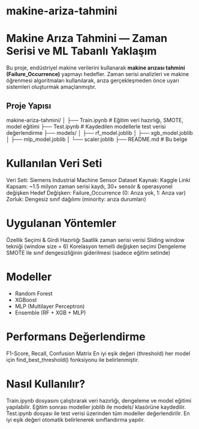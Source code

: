 # makine-ariza-tahmini
# Makine Arıza Tahmini — Zaman Serisi ve ML Tabanlı Yaklaşım

Bu proje, endüstriyel makine verilerini kullanarak **makine arızası tahmini (Failure_Occurrence)** yapmayı hedefler. Zaman serisi analizleri ve makine öğrenmesi algoritmaları kullanılarak, arıza gerçekleşmeden önce uyarı sistemleri oluşturmak amaçlanmıştır.

## Proje Yapısı

makine-ariza-tahmini/
│
├── Train.ipynb          # Eğitim veri hazırlığı, SMOTE, model eğitimi
├── Test.ipynb           # Kaydedilen modellerle test verisi değerlendirme
├── models/
│   ├── rf_model.joblib
│   ├── xgb_model.joblib
│   ├── mlp_model.joblib
│   └── scaler.joblib
├── README.md            # Bu belge

# Kullanılan Veri Seti
Veri Seti: Siemens Industrial Machine Sensor Dataset
Kaynak: Kaggle Linki
Kapsam: ~1.5 milyon zaman serisi kaydı, 30+ sensör & operasyonel değişken
Hedef Değişken: Failure_Occurrence (0: Arıza yok, 1: Arıza var)
Zorluk: Dengesiz sınıf dağılımı (minority: arıza durumları)

# Uygulanan Yöntemler
Özellik Seçimi & Girdi Hazırlığı
Saatlik zaman serisi verisi
Sliding window tekniği (window size = 6)
Korelasyon temelli değişken seçimi
Dengeleme
SMOTE ile sınıf dengesizliğinin giderilmesi (sadece eğitim setinde)

# Modeller
+ Random Forest
+ XGBoost
+ MLP (Multilayer Perceptron)
+ Ensemble (RF + XGB + MLP)

# Performans Değerlendirme
F1-Score, Recall, Confusion Matrix
En iyi eşik değeri (threshold) her model için find_best_threshold() fonksiyonu ile belirlenmiştir.

 # Nasıl Kullanılır?
Train.ipynb dosyasını çalıştırarak veri hazırlığı, dengeleme ve model eğitimi yapılabilir.
Eğitim sonrası modeller joblib ile models/ klasörüne kaydedilir.
Test.ipynb dosyası ile test verisi üzerinden tüm modeller değerlendirilir.
En iyi eşik değeri otomatik belirlenerek sınıflandırma yapılır.

